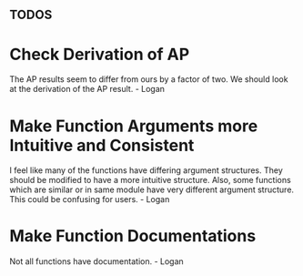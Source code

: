 TODOS
-----

Check Derivation of AP
======================

The AP results seem to differ from ours by a factor of two. We should look at
the derivation of the AP result. - Logan

Make Function Arguments more Intuitive and Consistent
=====================================================

I feel like many of the functions have differing argument structures. They should be modified to have a more intuitive structure. Also, some functions which are similar or in same module have very different argument structure. This could be confusing for users. - Logan

Make Function Documentations
============================

Not all functions have documentation. - Logan
